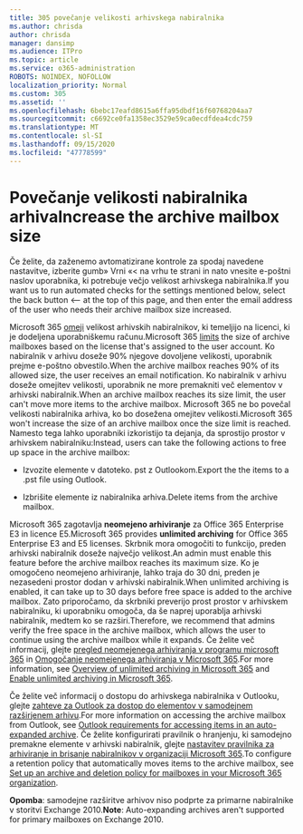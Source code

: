 ```yaml
---
title: 305 povečanje velikosti arhivskega nabiralnika
ms.author: chrisda
author: chrisda
manager: dansimp
ms.audience: ITPro
ms.topic: article
ms.service: o365-administration
ROBOTS: NOINDEX, NOFOLLOW
localization_priority: Normal
ms.custom: 305
ms.assetid: ''
ms.openlocfilehash: 6bebc17eafd8615a6ffa95dbdf16f60768204aa7
ms.sourcegitcommit: c6692ce0fa1358ec3529e59ca0ecdfdea4cdc759
ms.translationtype: MT
ms.contentlocale: sl-SI
ms.lasthandoff: 09/15/2020
ms.locfileid: "47778599"
---
```

# <a name="increase-the-archive-mailbox-size"></a><span data-ttu-id="6d1dd-102">Povečanje velikosti nabiralnika arhiva</span><span class="sxs-lookup"><span data-stu-id="6d1dd-102">Increase the archive mailbox size</span></span>


<span data-ttu-id="6d1dd-103">Če želite, da zaženemo avtomatizirane kontrole za spodaj navedene nastavitve, izberite gumb» Vrni «< na vrhu te strani in nato vnesite e-poštni naslov uporabnika, ki potrebuje večjo velikost arhivskega nabiralnika.</span><span class="sxs-lookup"><span data-stu-id="6d1dd-103">If you want us to run automated checks for the settings mentioned below, select the back button <-- at the top of this page, and then enter the email address of the user who needs their archive mailbox size increased.</span></span>

<span data-ttu-id="6d1dd-104">Microsoft 365 [omeji](https://docs.microsoft.com/office365/servicedescriptions/exchange-online-service-description/exchange-online-limits#mailbox-storage-limits) velikost arhivskih nabiralnikov, ki temeljijo na licenci, ki je dodeljena uporabniškemu računu.</span><span class="sxs-lookup"><span data-stu-id="6d1dd-104">Microsoft 365 [limits](https://docs.microsoft.com/office365/servicedescriptions/exchange-online-service-description/exchange-online-limits#mailbox-storage-limits) the size of archive mailboxes based on the license that's assigned to the user account.</span></span> <span data-ttu-id="6d1dd-105">Ko nabiralnik v arhivu doseže 90% njegove dovoljene velikosti, uporabnik prejme e-poštno obvestilo.</span><span class="sxs-lookup"><span data-stu-id="6d1dd-105">When the archive mailbox reaches 90% of its allowed size, the user receives an email notification.</span></span> <span data-ttu-id="6d1dd-106">Ko nabiralnik v arhivu doseže omejitev velikosti, uporabnik ne more premakniti več elementov v arhivski nabiralnik.</span><span class="sxs-lookup"><span data-stu-id="6d1dd-106">When an archive mailbox reaches its size limit, the user can't move more items to the archive mailbox.</span></span> <span data-ttu-id="6d1dd-107">Microsoft 365 ne bo povečal velikosti nabiralnika arhiva, ko bo dosežena omejitev velikosti.</span><span class="sxs-lookup"><span data-stu-id="6d1dd-107">Microsoft 365 won't increase the size of an archive mailbox once the size limit is reached.</span></span> <span data-ttu-id="6d1dd-108">Namesto tega lahko uporabniki izkoristijo ta dejanja, da sprostijo prostor v arhivskem nabiralniku:</span><span class="sxs-lookup"><span data-stu-id="6d1dd-108">Instead, users can take the following actions to free up space in the archive mailbox:</span></span>

- <span data-ttu-id="6d1dd-109">Izvozite elemente v datoteko. pst z Outlookom.</span><span class="sxs-lookup"><span data-stu-id="6d1dd-109">Export the the items to a .pst file using Outlook.</span></span>

- <span data-ttu-id="6d1dd-110">Izbrišite elemente iz nabiralnika arhiva.</span><span class="sxs-lookup"><span data-stu-id="6d1dd-110">Delete items from the archive mailbox.</span></span>

<span data-ttu-id="6d1dd-111">Microsoft 365 zagotavlja **neomejeno arhiviranje** za Office 365 Enterprise E3 in licence E5.</span><span class="sxs-lookup"><span data-stu-id="6d1dd-111">Microsoft 365 provides **unlimited archiving** for Office 365 Enterprise E3 and E5 licenses.</span></span> <span data-ttu-id="6d1dd-112">Skrbnik mora omogočiti to funkcijo, preden arhivski nabiralnik doseže največjo velikost.</span><span class="sxs-lookup"><span data-stu-id="6d1dd-112">An admin must enable this feature before the archive mailbox reaches its maximum size.</span></span> <span data-ttu-id="6d1dd-113">Ko je omogočeno neomejeno arhiviranje, lahko traja do 30 dni, preden je nezasedeni prostor dodan v arhivski nabiralnik.</span><span class="sxs-lookup"><span data-stu-id="6d1dd-113">When unlimited archiving is enabled, it can take up to 30 days before free space is added to the archive mailbox.</span></span> <span data-ttu-id="6d1dd-114">Zato priporočamo, da skrbniki preverijo prost prostor v arhivskem nabiralniku, ki uporabniku omogoča, da še naprej uporablja arhivski nabiralnik, medtem ko se razširi.</span><span class="sxs-lookup"><span data-stu-id="6d1dd-114">Therefore, we recommend that admins verify the free space in the archive mailbox, which allows the user to continue using the archive mailbox while it expands.</span></span> <span data-ttu-id="6d1dd-115">Če želite več informacij, glejte [pregled neomejenega arhiviranja v programu microsoft 365](https://docs.microsoft.com/microsoft-365/compliance/unlimited-archiving) in [Omogočanje neomejenega arhiviranja v Microsoft 365](https://docs.microsoft.com/microsoft-365/compliance/enable-unlimited-archiving).</span><span class="sxs-lookup"><span data-stu-id="6d1dd-115">For more information, see [Overview of unlimited archiving in Microsoft 365](https://docs.microsoft.com/microsoft-365/compliance/unlimited-archiving) and [Enable unlimited archiving in Microsoft 365](https://docs.microsoft.com/microsoft-365/compliance/enable-unlimited-archiving).</span></span>

<span data-ttu-id="6d1dd-116">Če želite več informacij o dostopu do arhivskega nabiralnika v Outlooku, glejte [zahteve za Outlook za dostop do elementov v samodejnem razširjenem arhivu](https://docs.microsoft.com/microsoft-365/compliance/unlimited-archiving#outlook-requirements-for-accessing-items-in-an-auto-expanded-archive).</span><span class="sxs-lookup"><span data-stu-id="6d1dd-116">For more information on accessing the archive mailbox from Outlook, see [Outlook requirements for accessing items in an auto-expanded archive](https://docs.microsoft.com/microsoft-365/compliance/unlimited-archiving#outlook-requirements-for-accessing-items-in-an-auto-expanded-archive).</span></span> <span data-ttu-id="6d1dd-117">Če želite konfigurirati pravilnik o hranjenju, ki samodejno premakne elemente v arhivski nabiralnik, glejte [nastavitev pravilnika za arhiviranje in brisanje nabiralnikov v organizaciji Microsoft 365](https://docs.microsoft.com/microsoft-365/compliance/set-up-an-archive-and-deletion-policy-for-mailboxes).</span><span class="sxs-lookup"><span data-stu-id="6d1dd-117">To configure a retention policy that automatically moves items to the archive mailbox, see [Set up an archive and deletion policy for mailboxes in your Microsoft 365 organization](https://docs.microsoft.com/microsoft-365/compliance/set-up-an-archive-and-deletion-policy-for-mailboxes).</span></span>

<span data-ttu-id="6d1dd-118">**Opomba**: samodejne razširitve arhivov niso podprte za primarne nabiralnike v storitvi Exchange 2010.</span><span class="sxs-lookup"><span data-stu-id="6d1dd-118">**Note**: Auto-expanding archives aren't supported for primary mailboxes on Exchange 2010.</span></span>
